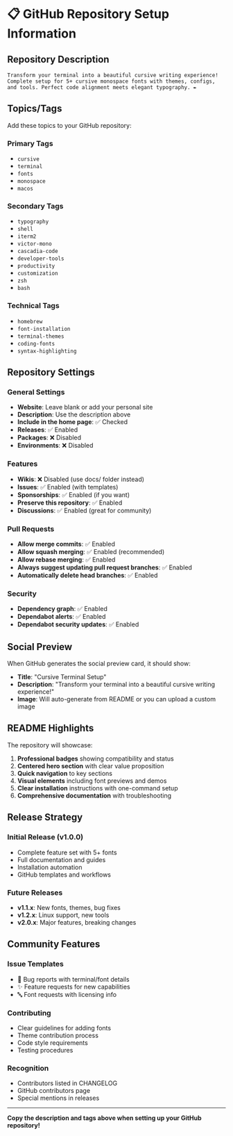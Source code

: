 # 📋 GitHub Repository Setup Information

## Repository Description
```
Transform your terminal into a beautiful cursive writing experience! Complete setup for 5+ cursive monospace fonts with themes, configs, and tools. Perfect code alignment meets elegant typography. ✒️
```

## Topics/Tags
Add these topics to your GitHub repository:

### Primary Tags
- `cursive`
- `terminal`
- `fonts`
- `monospace`
- `macos`

### Secondary Tags  
- `typography`
- `shell`
- `iterm2`
- `victor-mono`
- `cascadia-code`
- `developer-tools`
- `productivity`
- `customization`
- `zsh`
- `bash`

### Technical Tags
- `homebrew`
- `font-installation`
- `terminal-themes`
- `coding-fonts`
- `syntax-highlighting`

## Repository Settings

### General Settings
- **Website**: Leave blank or add your personal site
- **Description**: Use the description above
- **Include in the home page**: ✅ Checked
- **Releases**: ✅ Enabled  
- **Packages**: ❌ Disabled
- **Environments**: ❌ Disabled

### Features
- **Wikis**: ❌ Disabled (use docs/ folder instead)
- **Issues**: ✅ Enabled (with templates)
- **Sponsorships**: ✅ Enabled (if you want)
- **Preserve this repository**: ✅ Enabled
- **Discussions**: ✅ Enabled (great for community)

### Pull Requests
- **Allow merge commits**: ✅ Enabled
- **Allow squash merging**: ✅ Enabled (recommended)
- **Allow rebase merging**: ✅ Enabled
- **Always suggest updating pull request branches**: ✅ Enabled
- **Automatically delete head branches**: ✅ Enabled

### Security
- **Dependency graph**: ✅ Enabled
- **Dependabot alerts**: ✅ Enabled
- **Dependabot security updates**: ✅ Enabled

## Social Preview

When GitHub generates the social preview card, it should show:
- **Title**: "Cursive Terminal Setup"
- **Description**: "Transform your terminal into a beautiful cursive writing experience!"
- **Image**: Will auto-generate from README or you can upload a custom image

## README Highlights

The repository will showcase:
1. **Professional badges** showing compatibility and status
2. **Centered hero section** with clear value proposition  
3. **Quick navigation** to key sections
4. **Visual elements** including font previews and demos
5. **Clear installation** instructions with one-command setup
6. **Comprehensive documentation** with troubleshooting

## Release Strategy

### Initial Release (v1.0.0)
- Complete feature set with 5+ fonts
- Full documentation and guides
- Installation automation
- GitHub templates and workflows

### Future Releases
- **v1.1.x**: New fonts, themes, bug fixes
- **v1.2.x**: Linux support, new tools
- **v2.0.x**: Major features, breaking changes

## Community Features

### Issue Templates
- 🐛 Bug reports with terminal/font details
- ✨ Feature requests for new capabilities  
- 🔤 Font requests with licensing info

### Contributing
- Clear guidelines for adding fonts
- Theme contribution process
- Code style requirements
- Testing procedures

### Recognition
- Contributors listed in CHANGELOG
- GitHub contributors page
- Special mentions in releases

---

**Copy the description and tags above when setting up your GitHub repository!**